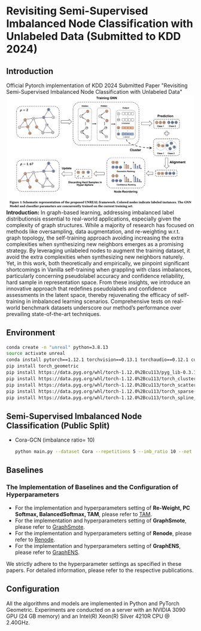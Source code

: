 # Revisiting Semi-Supervised Imbalanced Node Classification with Unlabeled Data (Submitted to KDD 2024)

## Introduction

Official Pytorch implementation of KDD 2024 Submitted Paper  "Revisiting Semi-Supervised Imbalanced Node Classification with Unlabeled Data"
![unreal](figure/final.png)
**Introduction:** In graph-based learning, addressing imbalanced label distributionsis essential to real-world applications, especially given the complexity of graph structures. While a majority of research has focused on methods like oversampling, data augmentation, and re-weighting w.r.t. graph topology, the self-training approach avoiding increasing the extra complexities when synthesizing new neighbors emerges as a promising strategy. By leveraging unlabeled nodes to augment the training dataset, it avoid the extra complexities when synthesizing new neighbors naturely. Yet, in this work, both theoretically and empirically, we pinpoint significant shortcomings in Vanilla self-training when grappling with class imbalances, particularly concerning pseudolabel accuracy and confidence reliability, hard sample in representation space. From these insights, we introduce an innovative approach that redefines pseudolabels and confidence assessments in the latent space, thereby rejuvenating the efficacy of self-training in imbalanced learning scenarios. Comprehensive tests on real-world benchmark datasets underscore our method’s performance over prevailing state-of-the-art techniques.

## Environment
```bash
conda create -n "unreal" python=3.8.13
source activate unreal
conda install pytorch==1.12.1 torchvision==0.13.1 torchaudio==0.12.1 cudatoolkit=11.3 -c pytorch
pip install torch_geometric
pip install https://data.pyg.org/whl/torch-1.12.0%2Bcu113/pyg_lib-0.3.1%2Bpt112cu113-cp38-cp38-linux_x86_64.whl
pip install https://data.pyg.org/whl/torch-1.12.0%2Bcu113/torch_cluster-1.6.0%2Bpt112cu113-cp38-cp38-linux_x86_64.whl
pip install https://data.pyg.org/whl/torch-1.12.0%2Bcu113/torch_scatter-2.1.0%2Bpt112cu113-cp38-cp38-linux_x86_64.whl
pip install https://data.pyg.org/whl/torch-1.12.0%2Bcu113/torch_sparse-0.6.16%2Bpt112cu113-cp38-cp38-linux_x86_64.whl
pip install https://data.pyg.org/whl/torch-1.12.0%2Bcu113/torch_spline_conv-1.2.1%2Bpt112cu113-cp38-cp38-linux_x86_64.whl
```
## Semi-Supervised Imbalanced Node Classification (Public Split)
- Cora-GCN (imbalance ratio= 10)
  ```bash
  python main.py --dataset Cora --repetitions 5 --imb_ratio 10 --net GCN  --rounds 40 --ad 4 --rbo 0.5 --threshold 0.25
  ```










## Baselines
### The Implementation of Baselines and the Configuration of Hyperparameters
- For the implementation and hyperparameters setting of **Re-Weight, PC Softmax, BalancedSoftmax, TAM**, please refer to [TAM](https://github.com/Jaeyun-Song/TAM).
- For the implementation and hyperparameters setting of **GraphSmote**, please refer to [GraphSmote](https://github.com/TianxiangZhao/GraphSmote).
- For the implementation and hyperparameters setting of **Renode**, please refer to [Renode](https://github.com/victorchen96/ReNode).
- For the implementation and hyperparameters setting of **GraphENS**, please refer to [GraphENS](https://github.com/JoonHyung-Park/GraphENS).

We strictly adhere to the hyperparameter settings as specified in these papers. For detailed information, please refer to the respective publications.







## Configuration
All the algorithms and models are implemented in Python and PyTorch Geometric. Experiments are
conducted on a server with an NVIDIA 3090 GPU (24 GB memory) and an Intel(R) Xeon(R) Silver
4210R CPU @ 2.40GHz.


